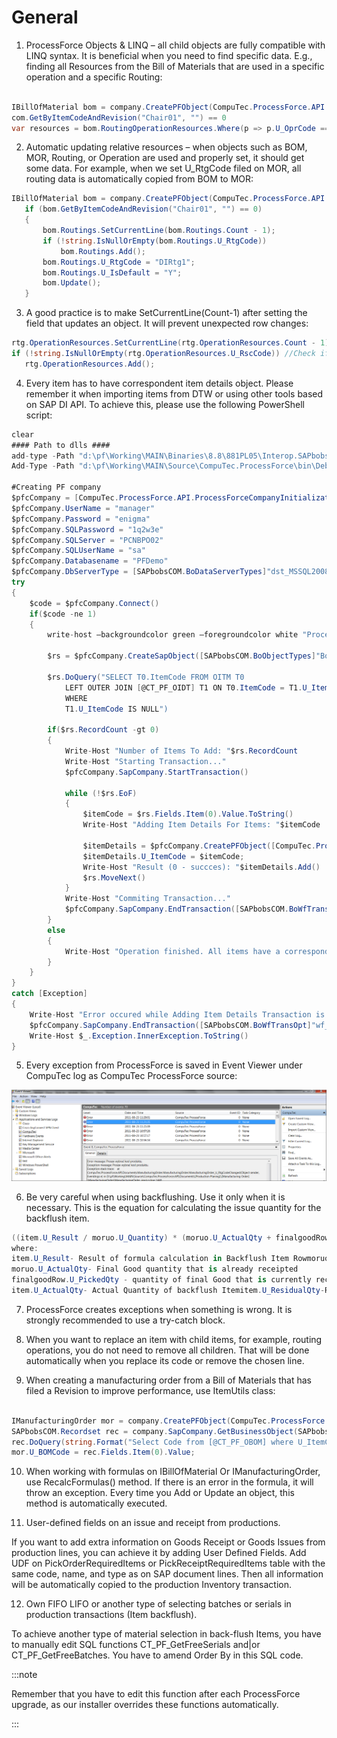 # General

1. ProcessForce Objects & LINQ – all child objects are fully compatible with LINQ syntax. It is beneficial when you need to find specific data. E.g., finding all Resources from the Bill of Materials that are used in a specific operation and a specific Routing:

 ```csharp 

 IBillOfMaterial bom = company.CreatePFObject(CompuTec.ProcessForce.API.Core.ObjectTypes.BillOfMaterial);
com.GetByItemCodeAndRevision("Chair01", "") == 0
var resources = bom.RoutingOperationResources.Where(p => p.U_OprCode == "Cutting" && p.U_RtgOprCode == 1 && p.U_RtgCode == "DIRtg1");

 ```

2. Automatic updating relative resources – when objects such as BOM, MOR, Routing, or Operation are used and properly set, it should get some data. For example, when we set U_RtgCode filed on MOR, all routing data is automatically copied from BOM to MOR:

 ```csharp
 IBillOfMaterial bom = company.CreatePFObject(CompuTec.ProcessForce.API.Core.ObjectTypes.BillOfMaterial);
    if (bom.GetByItemCodeAndRevision("Chair01", "") == 0)
    {
        bom.Routings.SetCurrentLine(bom.Routings.Count - 1);
        if (!string.IsNullOrEmpty(bom.Routings.U_RtgCode))
            bom.Routings.Add();
        bom.Routings.U_RtgCode = "DIRtg1";
        bom.Routings.U_IsDefault = "Y";
        bom.Update();
    }
 ```

3. A good practice is to make SetCurrentLine(Count-1) after setting the field that updates an object. It will prevent unexpected row changes:

 ```csharp
 rtg.OperationResources.SetCurrentLine(rtg.OperationResources.Count - 1);
 if (!string.IsNullOrEmpty(rtg.OperationResources.U_RscCode)) //Check if the last line in udoobject is empty. If not, add a new line.
 	rtg.OperationResources.Add();
 ```
 
4. Every item has to have correspondent item details object. Please remember it when importing items from DTW or using other tools based on SAP DI API. To achieve this, please use the following PowerShell script:

 ```csharp
 clear
 #### Path to dlls ####
 add-type -Path "d:\pf\Working\MAIN\Binaries\8.8\881PL05\Interop.SAPbobsCOM.dll"
 Add-Type -Path "d:\pf\Working\MAIN\Source\CompuTec.ProcessForce\bin\Debug\CompuTec.ProcessForce.API.dll"
 
 #Creating PF company
 $pfcCompany = [CompuTec.ProcessForce.API.ProcessForceCompanyInitializator]::CreateCompany()
 $pfcCompany.UserName = "manager"
 $pfcCompany.Password = "enigma"
 $pfcCompany.SQLPassword = "1q2w3e"
 $pfcCompany.SQLServer = "PCNBPO02"
 $pfcCompany.SQLUserName = "sa"
 $pfcCompany.Databasename = "PFDemo"
 $pfcCompany.DbServerType = [SAPbobsCOM.BoDataServerTypes]"dst_MSSQL2008"
 try
 {
     $code = $pfcCompany.Connect()
     if($code -ne 1)
     {
         write-host –backgroundcolor green –foregroundcolor white "ProcessForce is Conneced"
 
         $rs = $pfcCompany.CreateSapObject([SAPbobsCOM.BoObjectTypes]"BoRecordset")
     
         $rs.DoQuery("SELECT T0.ItemCode FROM OITM T0
             LEFT OUTER JOIN [@CT_PF_OIDT] T1 ON T0.ItemCode = T1.U_ItemCode
             WHERE
             T1.U_ItemCode IS NULL")
         
         if($rs.RecordCount -gt 0)
         {
             Write-Host "Number of Items To Add: "$rs.RecordCount
             Write-Host "Starting Transaction..."
             $pfcCompany.SapCompany.StartTransaction()
         
             while (!$rs.EoF)
             {
                 $itemCode = $rs.Fields.Item(0).Value.ToString()
                 Write-Host "Adding Item Details For Items: "$itemCode
             
                 $itemDetails = $pfcCompany.CreatePFObject([CompuTec.ProcessForce.API.Core.ObjectTypes]"ItemDetails")
                 $itemDetails.U_ItemCode = $itemCode;
                 Write-Host "Result (0 - succces): "$itemDetails.Add()        
                 $rs.MoveNext()
             }
             Write-Host "Commiting Transaction..."
             $pfcCompany.SapCompany.EndTransaction([SAPbobsCOM.BoWfTransOpt]"wf_Commit")
         }
         else
         {
             Write-Host "Operation finished. All items have a correspondent ItemDetails object!"
         } 
     }
 }
 catch [Exception]
 {
     Write-Host "Error occured while Adding Item Details Transaction is Rollbacking"
     $pfcCompany.SapCompany.EndTransaction([SAPbobsCOM.BoWfTransOpt]"wf_Rollback")
     Write-Host $_.Exception.InnerException.ToString()
 }
 ```

5. Every exception from ProcessForce is saved in Event Viewer under CompuTec log as CompuTec ProcessForce source:

 ![Event Viewer](./media/pf-api-tt-event-viewer.png)

6. Be very careful when using backflushing. Use it only when it is necessary. This is the equation for calculating the issue quantity for the backflush item.

 ```csharp
 ((item.U_Result / moruo.U_Quantity) * (moruo.U_ActualQty + finalgoodRow.U_PickedQty) - (item.U_ActualQty+item.U_ResidualQty))
where:
item.U_Result- Result of formula calculation in Backflush Item Rowmoruo.U_Quantity- Planedd Quantity of final good
moruo.U_ActualQty- Final Good quantity that is already receipted
finalgoodRow.U_PickedQty - quantity of final Good that is currently receipted
item.U_ActualQty- Actual Quantity of backflush Itemitem.U_ResidualQty-Residual Quantity of backflush Item
 ```

7. ProcessForce creates exceptions when something is wrong. It is strongly recommended to use a try-catch block.

8. When you want to replace an item with child items, for example, routing operations, you do not need to remove all children. That will be done automatically when you replace its code or remove the chosen line.

9. When creating a manufacturing order from a Bill of Materials that has filed a Revision to improve performance, use ItemUtils class:
 
 ```csharp

 IManufacturingOrder mor = company.CreatePFObject(CompuTec.ProcessForce.API.Core.ObjectTypes.ManufacturingOrder);
 SAPbobsCOM.Recordset rec = company.SapCompany.GetBusinessObject(SAPbobsCOM.BoObjectTypes.BoRecordset);
 rec.DoQuery(string.Format("Select Code from [@CT_PF_OBOM] where U_ItemCode=N'{0} and U_Revision=N'{1}'", "Table01", "Rev01"));
 mor.U_BOMCode = rec.Fields.Item(0).Value;
 
 ```

10. When working with formulas on IBillOfMaterial Or IManufacturingOrder, use RecalcFormulas() method. If there is an error in the formula, it will throw an exception. Every time you Add or Update an object, this method is automatically executed.

11. User-defined fields on an issue and receipt from productions.
 
 If you want to add extra information on Goods Receipt or Goods Issues from production lines, you can achieve it by adding User Defined Fields.
 Add UDF on PickOrderRequiredItems or PickReceiptRequiredItems table with the same code, name, and type as on SAP document lines. Then all information will be automatically copied to the production Inventory transaction.

12. Own FIFO LIFO or another type of selecting batches or serials in production transactions (Item backflush).

 To achieve another type of material selection in back-flush Items, you have to manually edit SQL functions CT_PF_GetFreeSerials and|or CT_PF_GetFreeBatches. You have to amend Order By in this SQL code.

 :::note

 Remember that you have to edit this function after each ProcessForce upgrade, as our installer overrides these functions automatically.

 :::